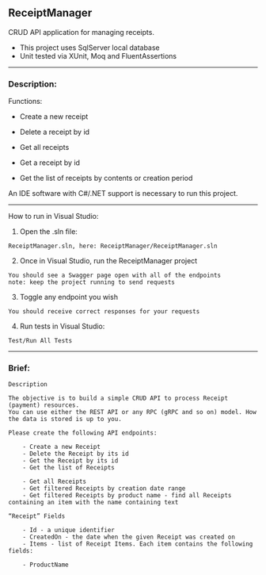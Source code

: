 ## ReceiptManager

CRUD API application for managing receipts.
- This project uses SqlServer local database
- Unit tested via XUnit, Moq and FluentAssertions

---

### Description:

Functions:
- Create a new receipt
- Delete a receipt by id

- Get all receipts
- Get a receipt by id
- Get the list of receipts by contents or creation period

 An IDE software with C#/.NET support is necessary to run this project. 

---
How to run in Visual Studio:

1. Open the .sln file:
```
ReceiptManager.sln, here: ReceiptManager/ReceiptManager.sln
```
2. Once in Visual Studio, run the ReceiptManager project

```
You should see a Swagger page open with all of the endpoints 
note: keep the project running to send requests
```
3. Toggle any endpoint you wish

```
You should receive correct responses for your requests
```
4. Run tests in Visual Studio:

```
Test/Run All Tests
```

---


### Brief:

```
Description

The objective is to build a simple CRUD API to process Receipt (payment) resources. 
You can use either the REST API or any RPC (gRPC and so on) model. How the data is stored is up to you.

Please create the following API endpoints:

    - Create a new Receipt
    - Delete the Receipt by its id
    - Get the Receipt by its id
    - Get the list of Receipts

    - Get all Receipts
    - Get filtered Receipts by creation date range
    - Get filtered Receipts by product name - find all Receipts containing an item with the name containing text

“Receipt” Fields

    - Id - a unique identifier
    - CreatedOn - the date when the given Receipt was created on
    - Items - list of Receipt Items. Each item contains the following fields:

    - ProductName

```
